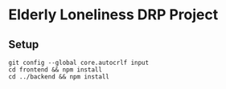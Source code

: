 # Elderly Loneliness DRP Project

## Setup
```
git config --global core.autocrlf input
cd frontend && npm install
cd ../backend && npm install
```
